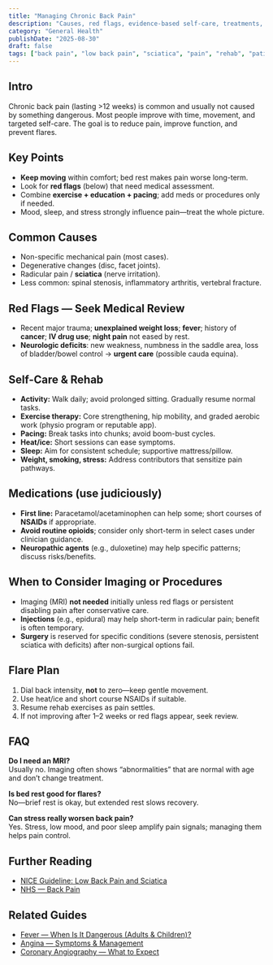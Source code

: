 ```yaml
---
title: "Managing Chronic Back Pain"
description: "Causes, red flags, evidence-based self-care, treatments, and when to seek specialist help."
category: "General Health"
publishDate: "2025-08-30"
draft: false
tags: ["back pain", "low back pain", "sciatica", "pain", "rehab", "patientguide"]
---
```


## Intro
Chronic back pain (lasting >12 weeks) is common and usually not caused by something dangerous. Most people improve with time, movement, and targeted self-care. The goal is to reduce pain, improve function, and prevent flares.

## Key Points
- **Keep moving** within comfort; bed rest makes pain worse long-term.  
- Look for **red flags** (below) that need medical assessment.  
- Combine **exercise + education + pacing**; add meds or procedures only if needed.  
- Mood, sleep, and stress strongly influence pain—treat the whole picture.

## Common Causes
- Non-specific mechanical pain (most cases).  
- Degenerative changes (disc, facet joints).  
- Radicular pain / **sciatica** (nerve irritation).  
- Less common: spinal stenosis, inflammatory arthritis, vertebral fracture.

## Red Flags — Seek Medical Review
- Recent major trauma; **unexplained weight loss**; **fever**; history of **cancer**; **IV drug use**; **night pain** not eased by rest.  
- **Neurologic deficits**: new weakness, numbness in the saddle area, loss of bladder/bowel control → **urgent care** (possible cauda equina).

## Self-Care & Rehab
- **Activity:** Walk daily; avoid prolonged sitting. Gradually resume normal tasks.  
- **Exercise therapy:** Core strengthening, hip mobility, and graded aerobic work (physio program or reputable app).  
- **Pacing:** Break tasks into chunks; avoid boom-bust cycles.  
- **Heat/ice:** Short sessions can ease symptoms.  
- **Sleep:** Aim for consistent schedule; supportive mattress/pillow.  
- **Weight, smoking, stress:** Address contributors that sensitize pain pathways.

## Medications (use judiciously)
- **First line:** Paracetamol/acetaminophen can help some; short courses of **NSAIDs** if appropriate.  
- **Avoid routine opioids**; consider only short-term in select cases under clinician guidance.  
- **Neuropathic agents** (e.g., duloxetine) may help specific patterns; discuss risks/benefits.

## When to Consider Imaging or Procedures
- Imaging (MRI) **not needed** initially unless red flags or persistent disabling pain after conservative care.  
- **Injections** (e.g., epidural) may help short-term in radicular pain; benefit is often temporary.  
- **Surgery** is reserved for specific conditions (severe stenosis, persistent sciatica with deficits) after non-surgical options fail.

## Flare Plan
1. Dial back intensity, **not** to zero—keep gentle movement.  
2. Use heat/ice and short course NSAIDs if suitable.  
3. Resume rehab exercises as pain settles.  
4. If not improving after 1–2 weeks or red flags appear, seek review.

## FAQ
**Do I need an MRI?**  
Usually no. Imaging often shows “abnormalities” that are normal with age and don’t change treatment.

**Is bed rest good for flares?**  
No—brief rest is okay, but extended rest slows recovery.

**Can stress really worsen back pain?**  
Yes. Stress, low mood, and poor sleep amplify pain signals; managing them helps pain control.

## Further Reading
- [NICE Guideline: Low Back Pain and Sciatica](https://www.nice.org.uk/)  
- [NHS — Back Pain](https://www.nhs.uk/conditions/back-pain/)  

## Related Guides
- [Fever — When Is It Dangerous (Adults & Children)?](/guides/fever-danger-adults-children/)  
- [Angina — Symptoms & Management](/guides/angina-symptoms-management/)  
- [Coronary Angiography — What to Expect](/guides/coronary-angiography/)  

